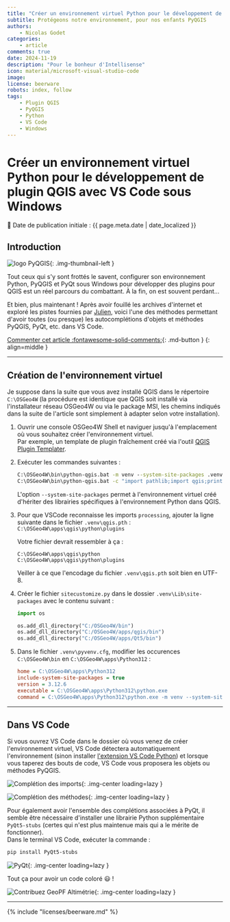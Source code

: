 ```yaml
---
title: "Créer un environnement virtuel Python pour le développement de plugin QGIS avec VS Code sous Windows"
subtitle: Protégeons notre environnement, pour nos enfants PyQGIS
authors:
    - Nicolas Godet
categories:
    - article
comments: true
date: 2024-11-19
description: "Pour le bonheur d'Intellisense"
icon: material/microsoft-visual-studio-code
image:
license: beerware
robots: index, follow
tags:
    - Plugin QGIS
    - PyQGIS
    - Python
    - VS Code
    - Windows
---
```


# Créer un environnement virtuel Python pour le développement de plugin QGIS avec VS Code sous Windows

:calendar: Date de publication initiale : {{ page.meta.date | date_localized }}

## Introduction

![logo PyQGIS](https://cdn.geotribu.fr/img/logos-icones/programmation/pyqgis.png){: .img-thumbnail-left }

Tout ceux qui s'y sont frottés le savent, configurer son environnement Python, PyQGIS et PyQt sous Windows pour développer des plugins pour QGIS est un réel parcours du combattant. À la fin, on est souvent perdant...

Et bien, plus maintenant ! Après avoir fouillé les archives d'internet et exploré les pistes fournies par [Julien](../../team/julien-moura.md), voici l'une des méthodes permettant d'avoir toutes (ou presque) les autocomplétions d'objets et méthodes PyQGIS, PyQt, etc. dans VS Code.

<!-- more -->

[Commenter cet article :fontawesome-solid-comments:](#__comments "Aller aux commentaires"){: .md-button }
{: align=middle }

----

## Création de l'environnement virtuel

Je suppose dans la suite que vous avez installé QGIS dans le répertoire `C:\OSGeo4W` (la procédure est identique que QGIS soit installé via l'installateur réseau OSGeo4W ou via le package MSI, les chemins indiqués dans la suite de l'article sont simplement à adapter selon votre installation).

1. Ouvrir une console OSGeo4W Shell et naviguer jusqu'à l'emplacement où vous souhaitez créer l'environnement virtuel.  
   Par exemple, un template de plugin fraîchement créé via l'outil [QGIS Plugin Templater](https://gitlab.com/Oslandia/qgis/template-qgis-plugin).

1. Exécuter les commandes suivantes :

    ```cmd title="Création d'un environnement virtuel dans l'OSGeo4W Shell"
    C:\OSGeo4W\bin\python-qgis.bat -m venv --system-site-packages .venv
    C:\OSGeo4W\bin\python-qgis.bat -c "import pathlib;import qgis;print(str((pathlib.Path(qgis.__file__)/'../..').resolve()))" > .venv\qgis.pth
    ```

    L'option `--system-site-packages` permet à l'environnement virtuel créé d'hériter des librairies spécifiques à l'environnement Python dans QGIS.

1. Pour que VSCode reconnaisse les imports `processing`, ajouter la ligne suivante dans le fichier `.venv\qgis.pth` :  
    `C:\OSGeo4W\apps\qgis\python\plugins`

    Votre fichier devrait ressembler à ça :

    ```text title="Contenu du fichier .venv\qgis.pth"
    C:\OSGeo4W\apps\qgis\python
    C:\OSGeo4W\apps\qgis\python\plugins
    ```

    Veiller à ce que l'encodage du fichier `.venv\qgis.pth` soit bien en UTF-8.

1. Créer le fichier `sitecustomize.py` dans le dossier `.venv\Lib\site-packages` avec le contenu suivant :

    ```python title=".venv\Lib\site-packages\sitecustomize.py"
    import os

    os.add_dll_directory("C:/OSGeo4W/bin")
    os.add_dll_directory("C:/OSGeo4W/apps/qgis/bin")
    os.add_dll_directory("C:/OSGeo4W/apps/Qt5/bin")
    ```

1. Dans le fichier `.venv\pyvenv.cfg`, modifier les occurences `C:\OSGeo4W\bin` en `C:\OSGeo4W\apps\Python312` :

    ```ini title=".venv\pyenv.cfg"
    home = C:\OSGeo4W\apps\Python312
    include-system-site-packages = true
    version = 3.12.6
    executable = C:\OSGeo4W\apps\Python312\python.exe
    command = C:\OSGeo4W\apps\Python312\python.exe -m venv --system-site-packages <Le chemin complet vers votre venv>
    ```

----

## Dans VS Code

Si vous ouvrez VS Code dans le dossier où vous venez de créer l'environnement virtuel, VS Code détectera automatiquement l'environnement (sinon installer [l'extension VS Code Python](https://marketplace.visualstudio.com/items?itemName=ms-python.python)) et lorsque vous taperez des bouts de code, VS Code vous proposera les objets ou méthodes PyQGIS.

![Complétion des imports](https://cdn.geotribu.fr/img/articles-blog-rdp/articles/2024/pyqgis_environnement_dev_windows/vscode_intellisense_completion_imports.webp){: .img-center loading=lazy }

![Complétion des méthodes](https://cdn.geotribu.fr/img/articles-blog-rdp/articles/2024/pyqgis_environnement_dev_windows/vscode_intellisense_completion_methodes.webp){: .img-center loading=lazy }

Pour également avoir l'ensemble des complétions associées à PyQt, il semble être nécessaire d'installer une librairie Python supplémentaire `PyQt5-stubs` (certes qui n'est plus maintenue mais qui a le mérite de fonctionner).  
Dans le terminal VS Code, exécuter la commande :

```powershell title="Installer la complétion PyQT dans l'environnement virtuel"
pip install PyQt5-stubs
```

![PyQt](https://cdn.geotribu.fr/img/articles-blog-rdp/articles/2024/pyqgis_environnement_dev_windows/vscode_pyqt.webp){: .img-center loading=lazy }

Tout ça pour avoir un code coloré :smiley: !

![Contribuez GeoPF Altimétrie](https://cdn.geotribu.fr/img/articles-blog-rdp/articles/2024/pyqgis_environnement_dev_windows/vscode_geopf.webp){: .img-center loading=lazy }

----

<!-- geotribu:authors-block -->

{% include "licenses/beerware.md" %}
